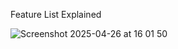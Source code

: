 Feature List Explained

![Screenshot 2025-04-26 at 16 01 50](https://github.com/user-attachments/assets/eb7c65d9-abfc-47d3-95af-5cbd08cc4020)
